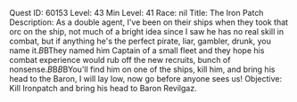 Quest ID: 60153
Level: 43
Min Level: 41
Race: nil
Title: The Iron Patch
Description: As a double agent, I've been on their ships when they took that orc on the ship, not much of a bright idea since I saw he has no real skill in combat, but if anything he's the perfect pirate, liar, gambler, drunk, you name it.$B$BThey named him Captain of a small fleet and they hope his combat experience would rub off the new recruits, bunch of nonsense.$B$B<Ian spits on the ground.>$B$BYou'll find him on one of the ships, kill him, and bring his head to the Baron, I will lay low, now go before anyone sees us!
Objective: Kill Ironpatch and bring his head to Baron Revilgaz.
